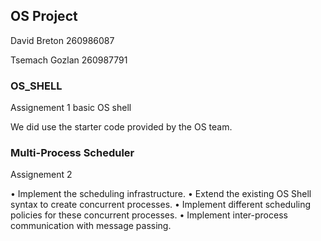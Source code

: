 ## OS Project

David Breton 260986087

Tsemach Gozlan 260987791

### OS_SHELL
Assignement 1 basic OS shell

We did use the starter code provided by the OS team.

### Multi-Process Scheduler
Assignement 2

• Implement the scheduling infrastructure.
• Extend the existing OS Shell syntax to create concurrent processes.
• Implement different scheduling policies for these concurrent processes.
• Implement inter-process communication with message passing.



